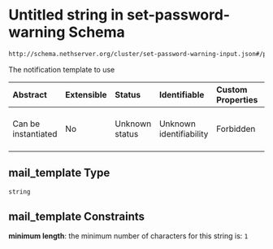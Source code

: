 # Untitled string in set-password-warning Schema

```txt
http://schema.nethserver.org/cluster/set-password-warning-input.json#/properties/mail_template
```

The notification template to use

| Abstract            | Extensible | Status         | Identifiable            | Custom Properties | Additional Properties | Access Restrictions | Defined In                                                                                          |
| :------------------ | :--------- | :------------- | :---------------------- | :---------------- | :-------------------- | :------------------ | :-------------------------------------------------------------------------------------------------- |
| Can be instantiated | No         | Unknown status | Unknown identifiability | Forbidden         | Allowed               | none                | [set-password-warning-input.json\*](cluster/set-password-warning-input.json "open original schema") |

## mail\_template Type

`string`

## mail\_template Constraints

**minimum length**: the minimum number of characters for this string is: `1`
